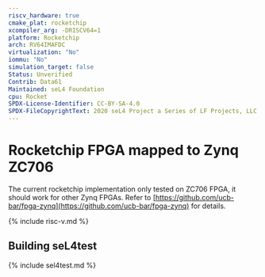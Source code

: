 ```yaml
---
riscv_hardware: true
cmake_plat: rocketchip
xcompiler_arg: -DRISCV64=1
platform: Rocketchip
arch: RV64IMAFDC
virtualization: "No"
iommu: "No"
simulation_target: false
Status: Unverified
Contrib: Data61
Maintained: seL4 Foundation
cpu: Rocket
SPDX-License-Identifier: CC-BY-SA-4.0
SPDX-FileCopyrightText: 2020 seL4 Project a Series of LF Projects, LLC.
---
```

# Rocketchip FPGA mapped to Zynq ZC706

The current rocketchip implementation only tested on ZC706 FPGA, it should work
for other Zynq FPGAs. Refer to
[https://github.com/ucb-bar/fpga-zynq](https://github.com/ucb-bar/fpga-zynq) for
details.

{% include risc-v.md %}

## Building seL4test

{% include sel4test.md %}

